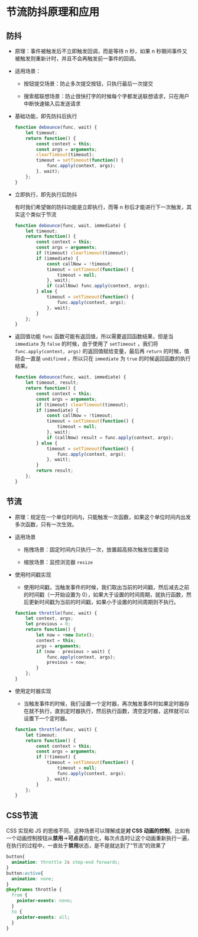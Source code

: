 # 节流防抖原理和应用

## 防抖

-   原理：事件被触发后不立即触发回调，而是等待 n 秒，如果 n 秒期间事件又被触发则重新计时，并且不会再触发前一事件的回调。

-   适用场景：

    -   按钮提交场景：防止多次提交按钮，只执行最后一次提交

    -   搜索框联想场景：防止很快打字的时候每个字都发送联想请求，只在用户中断快速输入后发送请求

-   基础功能，即先防抖后执行

    ```js
    function debounce(func, wait) {
        let timeout;
        return function() {
            const context = this;
            const args = arguments;
            clearTimeout(timeout);
            timeout = setTimeout(function() {
                func.apply(context, args);
            }, wait);
        };
    }
    ```

-   立即执行，即先执行后防抖

    有时我们希望做的防抖功能是立即执行，而等 n 秒后才能进行下一次触发，其实这个类似于节流

    ```js
    function debounce(func, wait, immediate) {
        let timeout;
        return function() {
            const context = this;
            const args = arguments;
            if (timeout) clearTimeout(timeout);
            if (immediate) {
                const callNow = !timeout;
                timeout = setTimeout(function() {
                    timeout = null;
                }, wait);
                if (callNow) func.apply(context, args);
            } else {
                timeout = setTimeout(function() {
                    func.apply(context, args);
                }, wait);
            }
        };
    }
    ```

-   返回值功能
    `func` 函数可能有返回值，所以需要返回函数结果，但是当 `immediate` 为 `false` 的时候，由于使用了 `setTimeout` ，我们将 `func.apply(context, args)` 的返回值赋给变量，最后再 `return` 的时候，值将会一直是 `undifined` ，所以只在 `immediate` 为 `true` 的时候返回函数的执行结果。

    ```js
    function debounce(func, wait, immediate) {
        let timeout, result;
        return function() {
            const context = this;
            const args = arguments;
            if (timeout) clearTimeout(timeout);
            if (immediate) {
                const callNow = !timeout;
                timeout = setTimeout(function() {
                    timeout = null;
                }, wait);
                if (callNow) result = func.apply(context, args);
            } else {
                timeout = setTimeout(function() {
                    func.apply(context, args);
                }, wait);
            }
            return result;
        };
    }
    ```

## 节流

-   原理：规定在一个单位时间内，只能触发一次函数，如果这个单位时间内出发多次函数，只有一次生效。

-   适用场景

    -   拖拽场景：固定时间内只执行一次，放置超高频次触发位置变动

    -   缩放场景：监控浏览器 `resize`

-   使用时间戳实现

    -   使用时间戳，当触发事件的时候，我们取出当前的时间戳，然后减去之前的时间戳（一开始设置为 0），如果大于设置的时间周期，就执行函数，然后更新时间戳为当前的时间戳，如果小于设置的时间周期则不执行。

    ```js
    function throttle(func, wait) {
        let context, args;
        let previous = 0;
        return function() {
            let now = +new Date();
            context = this;
            args = arguments;
            if (now - previous > wait) {
                func.apply(context, args);
                previous = now;
            }
        };
    }
    ```

-   使用定时器实现

    -   当触发事件的时候，我们设置一个定时器，再次触发事件时如果定时器存在就不执行，直到定时器执行，然后执行函数，清空定时器，这样就可以设置下一个定时器。

    ```js
    function throttle(func, wait) {
        let timeout;
        return function() {
            const context = this;
            const args = arguments;
            if (!timeout) {
                timeout = setTimeout(function() {
                    timeout = null;
                    func.apply(context, args);
                }, wait);
            }
        };
    }
    ```

## CSS节流

CSS 实现和 JS 的思维不同，这种场景可以理解成是**对 CSS 动画的控制**，比如有一个动画控制按钮从**禁用**->**可点击**的变化，每次点击时让这个动画重新执行一遍，在执行的过程中，一直处于**禁用**状态，是不是就达到了“节流”的效果了

```css
button{
  animation: throttle 2s step-end forwards;
}
button:active{
  animation: none;
}
@keyframes throttle {
  from {
    pointer-events: none;
  }
  to {
    pointer-events: all;
  }
}
```





